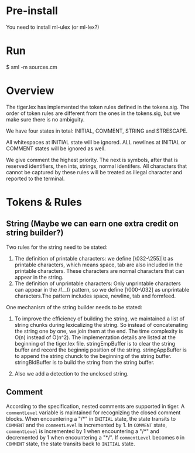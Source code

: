 # Pre-install

You need to install ml-ulex (or ml-lex?)

# Run

$ sml -m sources.cm

# Overview

The tiger.lex has implemented the token rules defined in the tokens.sig. The order of token rules are different from the ones in the tokens.sig, but we make sure there is no ambiguity.

We have four states in total: INITIAL, COMMENT, STRING and STRESCAPE.

All whitespaces at INITIAL state will be ignored. ALL newlines at INITIAL or COMMENT states will be ignored as well.

We give comment the highest priority. The next is symbols, after that is reserved identifiers, then ints, strings, normal identifers. All characters that cannot be captured by these rules will be treated as illegal character and reported to the terminal.

# Tokens & Rules
## String (Maybe we can earn one extra credit on string builder?)

Two rules for the string need to be stated:

1. The definition of printable characters: we define [\032-\255]|\t as printable characters, which means space, tab are also included in the printable characters. These characters are normal characters that can appear in the string.
2. The definition of unprintable characters: Only unprintable characters can appear in the /f\_\_f/ pattern, so we define [\000-\032] as unprintable characters.The pattern includes space, newline, tab and formfeed.

One mechanism of the string builder needs to be stated:

1. To improve the efficiency of building the string, we maintained a list of string chunks during lexicalizing the string. So instead of concatenating the string one by one, we join them at the end. The time complexity is O(n) instead of O(n^2). The implementation details are listed at the beginning of the tiger.lex file. stringEmpBuffer is to clear the string buffer and record the beginnig position of the string. stringAppBuffer is to append the string chunck to the beginning of the string buffer. stringBldBuffer is to build the string from the string buffer.

2. Also we add a detection to the unclosed string. 

## Comment
According to the specification, nested comments are supported in tiger. A `commentLevel` variable is maintained for recognizing the closed comment blocks.
When encountering a "/\*" in `INITIAL` state, the state transits to `COMMENT` and the `commentLevel` is incremented by 1. In `COMMENT` state, `commentLevel` is incremented by 1 when encountering a "/\*" and decremented by 1 when encountering a "\*/". If `commentLevel` becomes `0` in `COMMENT` state, the state transits back to `INITIAL` state.
